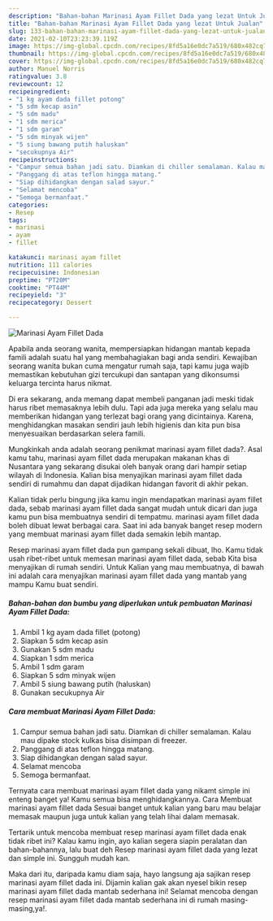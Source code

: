 ```yaml
---
description: "Bahan-bahan Marinasi Ayam Fillet Dada yang lezat Untuk Jualan"
title: "Bahan-bahan Marinasi Ayam Fillet Dada yang lezat Untuk Jualan"
slug: 133-bahan-bahan-marinasi-ayam-fillet-dada-yang-lezat-untuk-jualan
date: 2021-02-10T23:23:39.119Z
image: https://img-global.cpcdn.com/recipes/8fd5a16e0dc7a519/680x482cq70/marinasi-ayam-fillet-dada-foto-resep-utama.jpg
thumbnail: https://img-global.cpcdn.com/recipes/8fd5a16e0dc7a519/680x482cq70/marinasi-ayam-fillet-dada-foto-resep-utama.jpg
cover: https://img-global.cpcdn.com/recipes/8fd5a16e0dc7a519/680x482cq70/marinasi-ayam-fillet-dada-foto-resep-utama.jpg
author: Manuel Norris
ratingvalue: 3.8
reviewcount: 12
recipeingredient:
- "1 kg ayam dada fillet potong"
- "5 sdm kecap asin"
- "5 sdm madu"
- "1 sdm merica"
- "1 sdm garam"
- "5 sdm minyak wijen"
- "5 siung bawang putih haluskan"
- "secukupnya Air"
recipeinstructions:
- "Campur semua bahan jadi satu. Diamkan di chiller semalaman. Kalau mau dipake stock kulkas bisa disimpan di freezer."
- "Panggang di atas teflon hingga matang."
- "Siap dihidangkan dengan salad sayur."
- "Selamat mencoba"
- "Semoga bermanfaat."
categories:
- Resep
tags:
- marinasi
- ayam
- fillet

katakunci: marinasi ayam fillet 
nutrition: 111 calories
recipecuisine: Indonesian
preptime: "PT20M"
cooktime: "PT44M"
recipeyield: "3"
recipecategory: Dessert

---
```



![Marinasi Ayam Fillet Dada](https://img-global.cpcdn.com/recipes/8fd5a16e0dc7a519/680x482cq70/marinasi-ayam-fillet-dada-foto-resep-utama.jpg)

Apabila anda seorang wanita, mempersiapkan hidangan mantab kepada famili adalah suatu hal yang membahagiakan bagi anda sendiri. Kewajiban seorang  wanita bukan cuma mengatur rumah saja, tapi kamu juga wajib memastikan kebutuhan gizi tercukupi dan santapan yang dikonsumsi keluarga tercinta harus nikmat.

Di era  sekarang, anda memang dapat membeli panganan jadi meski tidak harus ribet memasaknya lebih dulu. Tapi ada juga mereka yang selalu mau memberikan hidangan yang terlezat bagi orang yang dicintainya. Karena, menghidangkan masakan sendiri jauh lebih higienis dan kita pun bisa menyesuaikan berdasarkan selera famili. 



Mungkinkah anda adalah seorang penikmat marinasi ayam fillet dada?. Asal kamu tahu, marinasi ayam fillet dada merupakan makanan khas di Nusantara yang sekarang disukai oleh banyak orang dari hampir setiap wilayah di Indonesia. Kalian bisa menyajikan marinasi ayam fillet dada sendiri di rumahmu dan dapat dijadikan hidangan favorit di akhir pekan.

Kalian tidak perlu bingung jika kamu ingin mendapatkan marinasi ayam fillet dada, sebab marinasi ayam fillet dada sangat mudah untuk dicari dan juga kamu pun bisa membuatnya sendiri di tempatmu. marinasi ayam fillet dada boleh dibuat lewat berbagai cara. Saat ini ada banyak banget resep modern yang membuat marinasi ayam fillet dada semakin lebih mantap.

Resep marinasi ayam fillet dada pun gampang sekali dibuat, lho. Kamu tidak usah ribet-ribet untuk memesan marinasi ayam fillet dada, sebab Kita bisa menyajikan di rumah sendiri. Untuk Kalian yang mau membuatnya, di bawah ini adalah cara menyajikan marinasi ayam fillet dada yang mantab yang mampu Kamu buat sendiri.

<!--inarticleads1-->

##### Bahan-bahan dan bumbu yang diperlukan untuk pembuatan Marinasi Ayam Fillet Dada:

1. Ambil 1 kg ayam dada fillet (potong)
1. Siapkan 5 sdm kecap asin
1. Gunakan 5 sdm madu
1. Siapkan 1 sdm merica
1. Ambil 1 sdm garam
1. Siapkan 5 sdm minyak wijen
1. Ambil 5 siung bawang putih (haluskan)
1. Gunakan secukupnya Air




<!--inarticleads2-->

##### Cara membuat Marinasi Ayam Fillet Dada:

1. Campur semua bahan jadi satu. Diamkan di chiller semalaman. Kalau mau dipake stock kulkas bisa disimpan di freezer.
1. Panggang di atas teflon hingga matang.
1. Siap dihidangkan dengan salad sayur.
1. Selamat mencoba
1. Semoga bermanfaat.




Ternyata cara membuat marinasi ayam fillet dada yang nikamt simple ini enteng banget ya! Kamu semua bisa menghidangkannya. Cara Membuat marinasi ayam fillet dada Sesuai banget untuk kalian yang baru mau belajar memasak maupun juga untuk kalian yang telah lihai dalam memasak.

Tertarik untuk mencoba membuat resep marinasi ayam fillet dada enak tidak ribet ini? Kalau kamu ingin, ayo kalian segera siapin peralatan dan bahan-bahannya, lalu buat deh Resep marinasi ayam fillet dada yang lezat dan simple ini. Sungguh mudah kan. 

Maka dari itu, daripada kamu diam saja, hayo langsung aja sajikan resep marinasi ayam fillet dada ini. Dijamin kalian gak akan nyesel bikin resep marinasi ayam fillet dada mantab sederhana ini! Selamat mencoba dengan resep marinasi ayam fillet dada mantab sederhana ini di rumah masing-masing,ya!.


